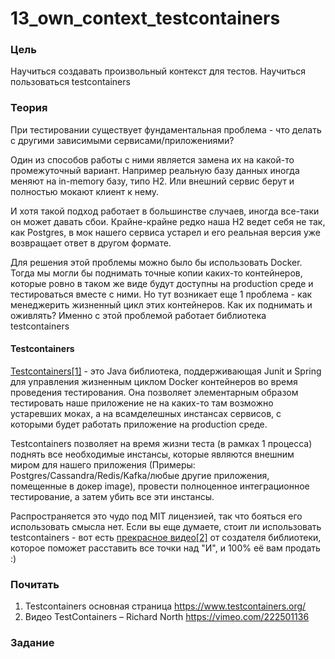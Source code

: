 # 13_own_context_testcontainers

### Цель

Научиться создавать произвольный контекст для тестов. Научиться пользоваться testcontainers

### Теория

При тестировании существует фундаментальная проблема - что делать с другими зависимыми сервисами/приложениями?

Один из способов работы с ними является замена их на какой-то промежуточный вариант. Например реальную базу данных 
иногда меняют на in-memory базу, типо H2. Или внешний сервис берут и полностью мокают клиент к нему.

И хотя такой подход работает в большинстве случаев, иногда все-таки он может давать сбои. Крайне-крайне редко наша
H2 ведет себя не так, как Postgres, в мок нашего сервиса устарел и его реальная версия уже возвращает ответ в другом формате.

Для решения этой проблемы можно было бы использовать Docker. Тогда мы могли бы поднимать точные копии каких-то контейнеров, 
которые ровно в таком же виде будут доступны на production среде и тестироваться вместе с ними. Но тут возникает еще 1 проблема -
как менеджерить жизненный цикл этих контейнеров. Как их поднимать и оживлять? Именно с этой проблемой работает библиотека
testcontainers

#### Testcontainers

[Testcontainers[1]](https://www.testcontainers.org/) - это Java библиотека, поддерживающая Junit и Spring для управления 
жизненным циклом Docker контейнеров во время проведения тестирования. Она позволяет элементарным образом тестировать 
наше приложение не на каких-то там возможно устаревших моках, а на всамделешных инстансах сервисов, с которыми будет 
работать приложение на production среде. 

Testcontainers позволяет на время жизни теста (в рамках 1 процесса) поднять все необходимые инстансы, которые являются 
внешним миром для нашего приложения (Примеры: Postgres/Cassandra/Redis/Kafka/любые другие приложения, помещенные в докер image), 
провести полноценное интеграционное тестирование, а затем убить все эти инстансы.

Распространяется это чудо под MIT лицензией, так что бояться его использовать смысла нет. Если вы еще думаете, стоит ли
использовать testcontainers - вот есть [прекрасное видео[2]](https://vimeo.com/222501136) от создателя библиотеки, которое 
поможет расставить все точки над "И", и 100% её вам продать :)

### Почитать

1. Testcontainers основная страница https://www.testcontainers.org/
2. Видео TestContainers – Richard North https://vimeo.com/222501136

### Задание
